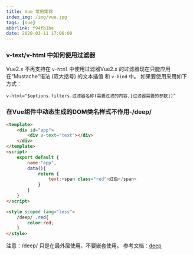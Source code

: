 ```yaml
---
title: Vue 常用集锦
index_img: /img/vue.jpg
tags: [Vue]
abbrlink: f94fb1be
date: 2020-03-11 17:06:00
---
```


### v-text/v-html 中如何使用过滤器
Vue2.x 不再支持在 `v-html` 中使用过滤器Vue2.x 的过滤器现在只能应用在“Mustache”语法 (双大括号) 的文本插值 和 `v-bind` 中。
如果要使用采用如下方式：

`v-html="$options.filters.过滤器名称(需要过滤的内容,[过滤器需要的参数])"`

### 在Vue组件中动态生成的DOM类名样式不作用-/deep/
```html
<template>
    <div id="app">
        <div v-text="text"></div>
    </div>
</template>
<script>
    export default {
        name:"app",
        data(){
            return {
                text:<span class="red">红色</span>
            } 
        }
    }
</script>

<style scoped lang="less">
    /deep/ .red{
        color:red;
    }
</style>

```
注意：/deep/ 只是在最外层使用，不要嵌套使用。
参考文档：[deep](https://vue-loader.vuejs.org/guide/scoped-css.html)

